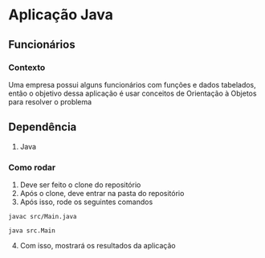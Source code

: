 # Aplicação Java

## Funcionários

### Contexto

Uma empresa possui alguns funcionários com funções e dados tabelados, então o objetivo dessa aplicação é usar conceitos de Orientação à Objetos para resolver o problema

## Dependência

1. Java

### Como rodar

1. Deve ser feito o clone do repositório
2. Após o clone, deve entrar na pasta do repositório
3. Após isso, rode os seguintes comandos

```
javac src/Main.java
```

```
java src.Main
```

4. Com isso, mostrará os resultados da aplicação